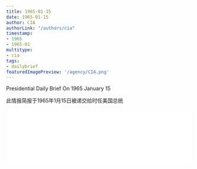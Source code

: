 ```yaml
---
title: 1965-01-15
date: 1965-01-15
author: CIA 
authorLink: "/authors/cia"
timestamp: 
- 1965
- 1965-01
multitype: 
- cia
tags: 
- dailybrief
featuredImagePreview: '/agency/CIA.png'
---
```



Presidential Daily Brief On 1965 January 15

此情报简报于1965年1月15日被递交给时任美国总统

<!--more-->





<div id="over" style="width:100%; overflow:hidden"> <iframe id="sFrame" name="sFrame" frameborder="no" border="0"  allowfullscreen marginwidth="0" scrolling="no" src = " /CIA/1965-01-15.html "  style = " position:absulute; width: 806px; top: 300;" > </iframe> </div>